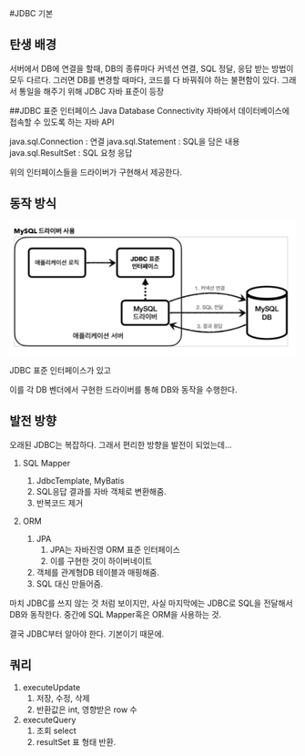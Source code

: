 #JDBC 기본

## 탄생 배경 
서버에서 DB에 연결을 할때, DB의 종류마다 
커넥션 연결, SQL 정달, 응답 받는 방법이 모두 다르다. 
그러면 DB를 변경할 때마다, 코드를 다 바꿔줘야 하는 불편함이 있다.
그래서 통일을 해주기 위해 JDBC 자바 표준이 등장

##JDBC 표준 인터페이스
Java Database Connectivity
자바에서 데이터베이스에 접속할 수 있도록 하는 자바 API

java.sql.Connection : 연결
java.sql.Statement  : SQL을 담은 내용
java.sql.ResultSet  : SQL 요청 응답

위의 인터페이스들을 드라이버가 구현해서 제공한다.


## 동작 방식
![jdbcdriver](../images/DB/jdbcdriver.png)

JDBC 표준 인터페이스가 있고 

이를 각 DB 벤더에서 구현한 드라이버를 통해 DB와 동작을 수행한다.

## 발전 방향
오래된 JDBC는 복잡하다. 그래서 편리한 방향을 발전이 되었는데...

1. SQL Mapper
   1. JdbcTemplate, MyBatis
   2. SQL응답 결과를 자바 객체로 변환해줌.
   3. 반복코드 제거

2. ORM
   1. JPA 
      1. JPA는 자바진영 ORM 표준 인터페이스
      2. 이를 구현한 것이 하이버네이트
   2. 객체를 관계형DB 테이블과 매핑해줌.
   3. SQL 대신 만들어줌.

마치 JDBC를 쓰지 않는 것 처럼 보이지만, 사실 마지막에는 JDBC로 SQL을 전달해서 DB와 동작한다.
중간에 SQL Mapper혹은 ORM을 사용하는 것. 

결국 JDBC부터 알아야 한다. 기본이기 때문에.

## 쿼리

1. executeUpdate
   1. 저장, 수정, 삭제
   2. 반환값은 int, 영향받은 row 수
2. executeQuery
   1. 조회 select
   2. resultSet 표 형태 반환.